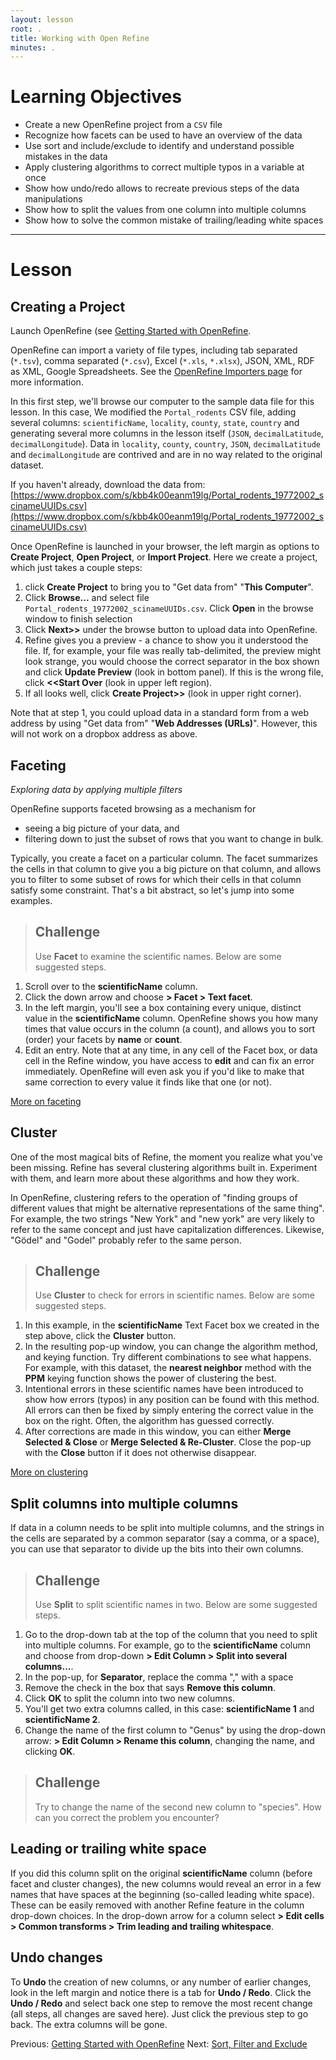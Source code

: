 ```yaml
---
layout: lesson
root: .
title: Working with Open Refine
minutes: .
---
```


# Learning Objectives

* Create a new OpenRefine project from a `CSV` file
* Recognize how facets can be used to have an overview of the data 
* Use sort and include/exclude to identify and understand possible mistakes in the data
* Apply clustering algorithms to correct multiple typos in a variable at once
* Show how undo/redo allows to recreate previous steps of the data manipulations
* Show how to split the values from one column into multiple columns
* Show how to solve the common mistake of trailing/leading white spaces

----------------------------------------------------

# Lesson

## Creating a Project

Launch OpenRefine (see [Getting Started with OpenRefine](00-getting-started.html).

OpenRefine can import a variety of file types, including tab separated (`*.tsv`), comma separated (`*.csv`), Excel (`*.xls`, `*.xlsx`), JSON, XML, RDF as XML, Google Spreadsheets. See the [OpenRefine Importers page](https://github.com/OpenRefine/OpenRefine/wiki/Importers) for more information.

In this first step, we'll browse our computer to the sample data file for this lesson. In this case, We modified the `Portal_rodents` CSV file, adding several columns: `scientificName`, `locality`, `county`, `state`, `country` and generating several more columns in the lesson itself (`JSON`, `decimalLatitude`, `decimalLongitude`). Data in `locality`, `county`, `country`, `JSON`, `decimalLatitude` and `decimalLongitude` are contrived and are in no way related to the original dataset. 

If you haven't already, download the data from:  
[https://www.dropbox.com/s/kbb4k00eanm19lg/Portal_rodents_19772002_scinameUUIDs.csv](https://www.dropbox.com/s/kbb4k00eanm19lg/Portal_rodents_19772002_scinameUUIDs.csv)

Once OpenRefine is launched in your browser, the left margin as options to **Create Project**, **Open Project**, or **Import Project**. Here we create a project, which just takes a couple steps:

1. click **Create Project** to bring you to "Get data from" "**This Computer**".
2. Click **Browse...** and select file `Portal_rodents_19772002_scinameUUIDs.csv`. Click **Open** in the browse window to finish selection 
3. Click **Next>>** under the browse button to upload data into OpenRefine.
4. Refine gives you a preview - a chance to show you it understood the file. If, for example, your file was really tab-delimited, the preview might look strange, you would choose the correct separator in the box shown and click **Update Preview** (look in bottom panel). If this is the wrong file, click **<<Start Over** (look in upper left region).
5. If all looks well, click **Create Project>>** (look in upper right corner).

Note that at step 1, you could upload data in a standard form from a web address by using "Get data from" "**Web Addresses (URLs)**". However, this will not work on a dropbox address as above.

## Faceting

*Exploring data by applying multiple filters*

OpenRefine supports faceted browsing as a mechanism for

* seeing a big picture of your data, and
* filtering down to just the subset of rows that you want to change in bulk.

Typically, you create a facet on a particular column. The facet summarizes the cells in that column to give you a big picture on that column, and allows you to filter to some subset of rows for which their cells in that column satisfy some constraint. That's a bit abstract, so let's jump into some examples. 

> ## Challenge
>
> Use **Facet** to examine the scientific names. Below are some suggested steps.

1. Scroll over to the **scientificName** column.
2. Click the down arrow and choose **> Facet > Text facet**.
3. In the left margin, you'll see a box containing every unique, distinct value in the **scientificName** column. OpenRefine shows you how many times that value occurs in the column (a count), and allows you to sort (order) your facets by **name** or **count**.
3. Edit an entry. Note that at any time, in any cell of the Facet box, or data cell in the Refine window, you have access to **edit** and can fix an error immediately. OpenRefine will even ask you if you'd like to make that same correction to every value it finds like that one (or not).

[More on faceting](https://github.com/OpenRefine/OpenRefine/wiki/Faceting)

## Cluster

One of the most magical bits of Refine, the moment you realize what you've been missing. Refine has several clustering algorithms built in. Experiment with them, and learn more about these algorithms and how they work. 

In OpenRefine, clustering refers to the operation of "finding groups of different values that might be alternative representations of the same thing". For example, the two strings "New York" and "new york" are very likely to refer to the same concept and just have capitalization differences. Likewise, "Gödel" and "Godel" probably refer to the same person. 

> ## Challenge
>
> Use **Cluster** to check for errors in scientific names. Below are some suggested steps.

1. In this example, in the **scientificName** Text Facet box we created in the step above, click the **Cluster** button.
2. In the resulting pop-up window, you can change the algorithm method, and keying function. Try different combinations to see what happens. For example, with this dataset, the **nearest neighbor** method with the **PPM** keying function shows the power of clustering the best. 
3. Intentional errors in these scientific names have been introduced to show how errors (typos) in any position can be found with this method. All errors can then be fixed by simply entering the correct value in the box on the right. Often, the algorithm has guessed correctly. 
4. After corrections are made in this window, you can either **Merge Selected & Close** or **Merge Selected & Re-Cluster**. Close the pop-up with the **Close** button if it does not otherwise disappear.

[More on clustering](https://github.com/OpenRefine/OpenRefine/wiki/Clustering-In-Depth)

## Split columns into multiple columns

If data in a column needs to be split into multiple columns, and the strings in the cells are separated by a common separator (say a comma, or a space), you can use that separator to divide up the bits into their own columns.

> ## Challenge
>
> Use **Split** to split scientific names in two. Below are some suggested steps.

1. Go to the drop-down tab at the top of the column that you need to split into multiple columns. For example, go to the **scientificName** column and choose from drop-down **> Edit Column > Split into several columns...**.
2. In the pop-up, for **Separator**, replace the comma "," with a space
3. Remove the check in the box that says **Remove this column**.
4. Click **OK** to split the column into two new columns.
5. You'll get two extra columns called, in this case: **scientificName 1** and **scientificName 2**.
6. Change the name of the first column to "Genus" by using the drop-down arrow: **> Edit Column > Rename this column**, changing the name, and clicking **OK**.

> ## Challenge
>
> Try to change the name of the second new column to "species". How can you correct the problem you encounter?

## Leading or trailing white space

If you did this column split on the original **scientificName** column (before facet and cluster changes), the new columns would reveal an error in a few names that have spaces at the beginning (so-called leading white space). These can be easily removed with another Refine feature in the column drop-down choices. In the drop-down arrow for a column select **> Edit cells > Common transforms > Trim leading and trailing whitespace**.

## Undo changes

To **Undo** the creation of new columns, or any number of earlier changes, look in the left margin and notice there is a tab for **Undo / Redo**. Click the **Undo / Redo** and select back one step to remove the most recent change (all steps, all changes are saved here). Just click the previous step to go back. The extra columns will be gone.

Previous: [Getting Started with OpenRefine](00-getting-started.html)  Next: [Sort, Filter and Exclude](02-sort-filter-exclude.html)